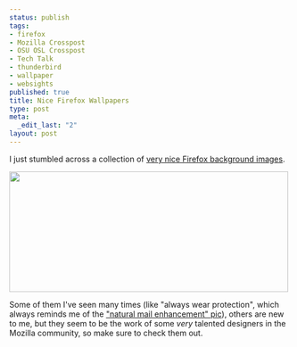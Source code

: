 ```yaml
--- 
status: publish
tags: 
- firefox
- Mozilla Crosspost
- OSU OSL Crosspost
- Tech Talk
- thunderbird
- wallpaper
- websights
published: true
title: Nice Firefox Wallpapers
type: post
meta: 
  _edit_last: "2"
layout: post
---
```

I just stumbled across a collection of <a href="http://www.hongkiat.com/blog/70-nice-and-beautiful-firefox-wallpapers/">very nice Firefox background images</a>.

<img src="http://fredericiana.com/wp-content/uploads/2008/07/firefox-thunderbird.jpg" alt="" title="Firefox/Thunderbird Wallpaper" width="500" height="216" class="alignnone size-full wp-image-1338" />

Some of them I've seen many times (like "always wear protection", which always reminds me of the <a href="http://www.flickr.com/photos/factoryjoe/511867206/">"natural mail enhancement" pic</a>), others are new to me, but they seem to be the work of some <em>very</em> talented designers in the Mozilla community, so make sure to check them out.
